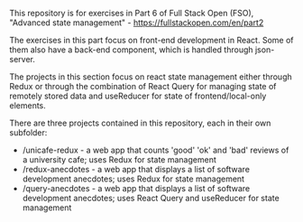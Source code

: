This repository is for exercises in Part 6 of Full Stack Open (FSO), "Advanced state management" - https://fullstackopen.com/en/part2

The exercises in this part focus on front-end development in React. Some of them also have a back-end component, which is handled through json-server.

The projects in this section focus on react state management either through Redux or through the combination of React Query for managing state of remotely stored data and useReducer for state of frontend/local-only elements.

There are three projects contained in this repository, each in their own subfolder:

* /unicafe-redux - a web app that counts 'good' 'ok' and 'bad' reviews of a university cafe; uses Redux for state management
* /redux-anecdotes - a web app that displays a list of software development anecdotes; uses Redux for state management
* /query-anecdotes - a web app that displays a list of software development anecdotes; uses React Query and useReducer for state management

